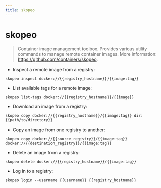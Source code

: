 ```yaml
---
title: skopeo
---
```

# skopeo

> Container image management toolbox.
> Provides various utility commands to manage remote container images.
> More information: <https://github.com/containers/skopeo>.

- Inspect a remote image from a registry:

`skopeo inspect docker://{{registry_hostname}}/{{image:tag}}`

- List available tags for a remote image:

`skopeo list-tags docker://{{registry_hostname}}/{{image}}`

- Download an image from a registry:

`skopeo copy docker://{{registry_hostname}}/{{image:tag}} dir:{{path/to/directory}}`

- Copy an image from one registry to another:

`skopeo copy docker://{{source_registry}}/{{image:tag}} docker://{{destination_registry}}/{{image:tag}}`

- Delete an image from a registry:

`skopeo delete docker://{{registry_hostname}}/{{image:tag}}`

- Log in to a registry:

`skopeo login --username {{username}} {{registry_hostname}}`
